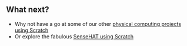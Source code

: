 ## What next?

- Why not have a go at some of our other [physical computing projects using Scratch](https://projects.raspberrypi.org/en/projects?software%5B%5D=scratch&hardware%5B%5D=electronic-components)
- Or explore the fabulous [SenseHAT using Scratch](https://projects.raspberrypi.org/en/projects?software%5B%5D=scratch&hardware%5B%5D=sense-hat)
